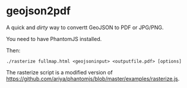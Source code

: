 geojson2pdf
===========

A quick and _dirty_ way to convertt GeoJSON to PDF or JPG/PNG.

You need to have PhantomJS installed.

Then:

    ./rasterize fullmap.html <geojsoninput> <outputfile.pdf> [options]

The rasterize script is a modified version of https://github.com/ariya/phantomjs/blob/master/examples/rasterize.js.
